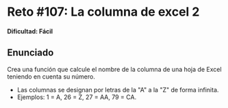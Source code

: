 # Reto #107: La columna de excel 2

#### Dificultad: Fácil

## Enunciado

Crea una función que calcule el nombre de la columna de una hoja de Excel teniendo en cuenta su número.

- Las columnas se designan por letras de la "A" a la "Z" de forma infinita.
- Ejemplos: 1 = A, 26 = Z, 27 = AA, 79 = CA.
